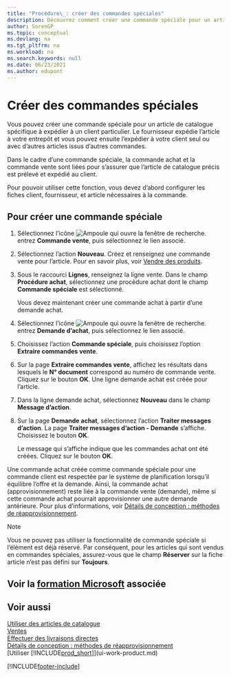 ```yaml
---
title: "Procédure\_: créer des commandes spéciales"
description: Découvrez comment créer une commande spéciale pour un article de catalogue spécifique à expédier à un client particulier.
author: SorenGP
ms.topic: conceptual
ms.devlang: na
ms.tgt_pltfrm: na
ms.workload: na
ms.search.keywords: null
ms.date: 06/23/2021
ms.author: edupont
---
```

# <a name="create-special-orders" />Créer des commandes spéciales

Vous pouvez créer une commande spéciale pour un article de catalogue spécifique à expédier à un client particulier. Le fournisseur expédie l’article à votre entrepôt et vous pouvez ensuite l’expédier à votre client seul ou avec d’autres articles issus d’autres commandes.  

Dans le cadre d’une commande spéciale, la commande achat et la commande vente sont liées pour s’assurer que l’article de catalogue précis est prélevé et expédié au client.  

Pour pouvoir utiliser cette fonction, vous devez d’abord configurer les fiches client, fournisseur, et article nécessaires à la commande.  

## <a name="to-create-a-special-order" />Pour créer une commande spéciale

1.  Sélectionnez l’icône ![Ampoule qui ouvre la fenêtre de recherche.](media/ui-search/search_small.png "Dites-moi ce que vous voulez faire") entrez **Commande vente**, puis sélectionnez le lien associé.  
2. Sélectionnez l’action **Nouveau**. Créez et renseignez une commande vente pour l’article. Pour en savoir plus, voir [Vendre des produits](sales-how-sell-products.md).
3.  Sous le raccourci **Lignes**, renseignez la ligne vente. Dans le champ **Procédure achat**, sélectionnez une procédure achat dont le champ **Commande spéciale** est sélectionné.

    Vous devez maintenant créer une commande achat à partir d’une demande achat.  
4. Sélectionnez l’icône ![Ampoule qui ouvre la fenêtre de recherche.](media/ui-search/search_small.png "Dites-moi ce que vous voulez faire") entrez **Demande d’achat**, puis sélectionnez le lien associé.  
5. Choisissez l’action **Commande spéciale**, puis choisissez l’option **Extraire commandes vente**.  
6.  Sur la page **Extraire commandes vente**, affichez les résultats dans lesquels le **N° document** correspond au numéro de commande vente. Cliquez sur le bouton **OK**. Une ligne demande achat est créée pour l’article.  
7.  Dans la ligne demande achat, sélectionnez **Nouveau** dans le champ **Message d’action**.  
8.  Sur la page **Demande achat**, sélectionnez l’action **Traiter messages d’action**. La page **Traiter messages d’action - Demande** s’affiche. Choisissez le bouton **OK**.  

    Le message qui s’affiche indique que les commandes achat ont été créées. Cliquez sur le bouton **OK**.  

Une commande achat créée comme commande spéciale pour une commande client est respectée par le système de planification lorsqu’il équilibre l’offre et la demande. Ainsi, la commande achat (approvisionnement) reste liée à la commande vente (demande), même si cette commande achat pourrait approvisionner une autre demande antérieure. Pour plus d’informations, voir [Détails de conception : méthodes de réapprovisionnement](design-details-reservation-order-tracking-and-action-messaging.md).  

> [!NOTE]  
>  Vous ne pouvez pas utiliser la fonctionnalité de commande spéciale si l’élément est déjà réservé. Par conséquent, pour les articles qui sont vendus en commandes spéciales, assurez\-vous que le champ **Réserver** sur la fiche article n’est pas défini sur **Toujours**.  

## <a name="see-related-microsoft-trainingtrainingmodulescreate-sales-documents-dynamics-365-business-central" />Voir la [formation Microsoft](/training/modules/create-sales-documents-dynamics-365-business-central/) associée

## <a name="see-also" />Voir aussi

[Utiliser des articles de catalogue](inventory-how-work-nonstock-items.md)  
[Ventes](sales-manage-sales.md)  
[Effectuer des livraisons directes](sales-how-drop-shipment.md)   
[Détails de conception : méthodes de réapprovisionnement](design-details-reservation-order-tracking-and-action-messaging.md)  
[Utiliser [!INCLUDE[prod_short](includes/prod_short.md)]](ui-work-product.md)


[!INCLUDE[footer-include](includes/footer-banner.md)]
